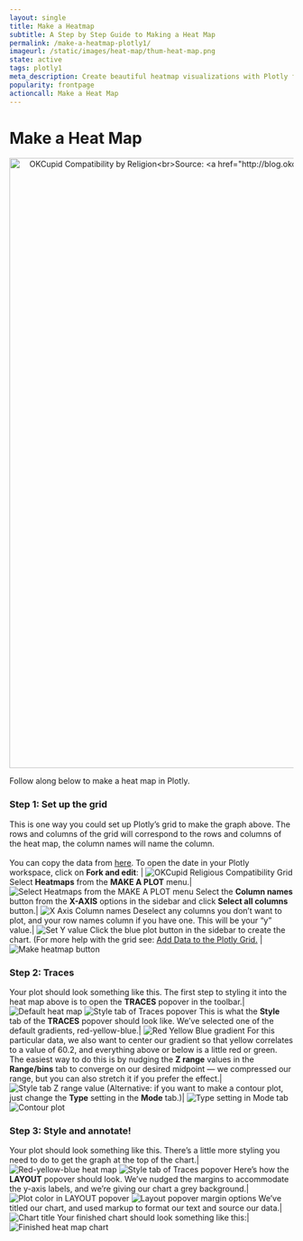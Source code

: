 ```yaml
---
layout: single
title: Make a Heatmap
subtitle: A Step by Step Guide to Making a Heat Map
permalink: /make-a-heatmap-plotly1/
imageurl: /static/images/heat-map/thum-heat-map.png
state: active
tags: plotly1
meta_description: Create beautiful heatmap visualizations with Plotly for free and online. Follow along in this step-by-step tutorial.
popularity: frontpage
actioncall: Make a Heat Map
---
```


# Make a Heat Map

<div>
    <a href="https://plot.ly/~Nicole_G/11/" target="_blank" title="OKCupid Compatibility by Religion&lt;br&gt;Source: &lt;a href=&quot;http://blog.okcupid.com/index.php/how-races-and-religions-match-in-online-dating/&quot;&gt;OKTrends, 2009&lt;/a&gt;" style="display: block; text-align: center;"><img src="https://plot.ly/~Nicole_G/11.png" alt="OKCupid Compatibility by Religion&lt;br&gt;Source: &lt;a href=&quot;http://blog.okcupid.com/index.php/how-races-and-religions-match-in-online-dating/&quot;&gt;OKTrends, 2009&lt;/a&gt;" style="max-width: 100%;width: 1080px;"  width="1080" onerror="this.onerror=null;this.src='https://plot.ly/404.png';" /></a>
    <script data-plotly="Nicole_G:11" src="https://plot.ly/embed.js" async></script>
</div>

Follow along below to make a heat map in Plotly.

### Step 1: Set up the grid

This is one way you could set up Plotly’s grid to make the graph above. The rows and columns of the grid will correspond to the rows and columns of the heat map, the column names will name the column. <br><br> You can copy the data from [here](https://plot.ly/~cimar/191). To open the date in your Plotly workspace, click on **Fork and edit**: | ![OKCupid Religious Compatibility Grid](/static/images/heat-map/okcupid-religious-compatibility-grid.png)
Select **Heatmaps** from the **MAKE A PLOT** menu.|![Select Heatmaps from the MAKE A PLOT menu](/static/images/heat-map/heatmaps-in-make-a-plot-menu.png)
Select the **Column names** button from the **X-AXIS** options in the sidebar and click **Select all columns** button.| ![X Axis Column names](/static/images/heat-map/x-axis-select-all-columns-button.png)
Deselect any columns you don’t want to plot, and your row names column if you have one. This will be your “y” value.| ![Set Y value](/static/images/heat-map/set-y-value.png)
Click the blue plot button in the sidebar to create the chart.  (For more help with the grid see: [Add Data to the Plotly Grid.](https://plot.ly/add-data-to-the-plotly-grid/) | ![Make heatmap button](/static/images/heat-map/make-heatmap-button.png)

### Step 2: Traces

Your plot should look something like this.  The first step to styling it into the heat map above is to open the **TRACES** popover in the toolbar.| ![Default heat map](/static/images/heat-map/default-heatmap.png) ![Style tab of Traces popover](/static/images/heat-map/style-tab-of-traces-popover.png)
This is what the **Style** tab of the **TRACES** popover should look like. We’ve selected one of the default gradients, red-yellow-blue.| ![Red Yellow Blue gradient](/static/images/heat-map/red-yellow-blue-gradient.png)
For this particular data, we also want to center our gradient so that yellow correlates to a value of 60.2, and everything above or below is a little red or green. The easiest way to do this is by nudging the **Z range** values in the **Range/bins** tab to converge on our desired midpoint  &#8212; we compressed our range, but you can also stretch it if you prefer the effect.| ![Style tab Z range value](/static/images/heat-map/style-tab-z-range-value.png)
(Alternative: if you want to make a contour plot, just change the **Type** setting in the **Mode** tab.)| ![Type setting in Mode tab](/static/images/heat-map/type-setting-in-mode-tab.png) ![Contour plot](/static/images/heat-map/contour-plot.png)

### Step 3: Style and annotate!

Your plot should look something like this.  There’s a little more styling you need to do to get the graph at the top of the chart.| ![Red-yellow-blue heat map](/static/images/heat-map/red-yellow-blue-heat-map.png) ![Style tab of Traces popover](/static/images/heat-map/style-tab-of-traces-popover.png)
Here’s how the **LAYOUT** popover should look. We’ve nudged the margins to accommodate the y-axis labels, and we’re giving our chart a grey background.| ![Plot color in LAYOUT popover](/static/images/heat-map/plot-color-in-layout-popover.png) ![Layout popover margin options](/static/images/heat-map/layout-popover-margin-options.png)
We’ve titled our chart, and used markup to format our text and source our data.| ![Chart title](/static/images/heat-map/chart-title.png)
Your finished chart should look something like this:| ![Finished heat map chart](/static/images/heat-map/finished-heatmap-chart.png)
